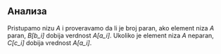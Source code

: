 ## Анализа
Pristupamo nizu *A* i proveravamo da li je broj paran, ako element niza *A* paran, *B[b_i]* dobija verdnost *A[a_i]*. Ukoliko je element niza *A* neparan, *C[c_i]* dobija vrednost *A[a_i]*.
